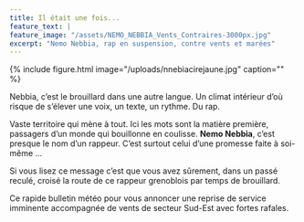 ```yaml
---
title: Il était une fois...
feature_text: |
feature_image: "/assets/NEMO_NEBBIA_Vents_Contraires-3000px.jpg"
excerpt: "Nemo Nebbia, rap en suspension, contre vents et marées"
---
```




{% include figure.html image="/uploads/nnebiacirejaune.jpg" caption="" %}

<span style="font-style:em;">Nebbia</span>, c’est le brouillard dans une autre langue. Un climat intérieur d’où risque de s’élever une voix, un texte, un rythme. Du rap. 

Vaste territoire qui mène à tout. Ici les mots sont la matière première, passagers d’un monde  qui bouillonne en coulisse. <span style="font-weight:bold;">Nemo Nebbia</span>, c’est presque le nom d’un rappeur. C’est surtout celui d’une promesse faite à soi-même ...


Si vous lisez ce message c’est que vous avez sûrement, dans un passé reculé, croisé la route de ce rappeur grenoblois par temps de brouillard.

Ce rapide bulletin météo pour vous annoncer une reprise de service imminente accompagnée de vents de secteur Sud-Est avec fortes rafales.


